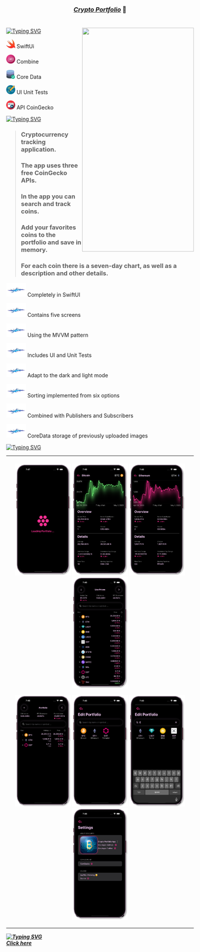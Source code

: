 <!--- LOGO --->
***<h3 align="center"> <a href="https://github.com/karamanets" target="_blank"> Crypto Portfolio</a>***  :crystal_ball:
# 
 
<!--- GIF iPhone --->
<p><img align="right" src="https://github.com/karamanets/CryptoPortfolio/blob/main/README/appGIF.gif" width="300" height="600" /></p>
 

<!--- Tag header --->
<a href="https://git.io/typing-svg"><img src="https://readme-typing-svg.demolab.com?font=Fira+Code&size=25&pause=1000&color=9356A0&width=435&lines=Frameworks" alt="Typing SVG" /></a>
  
  
<!--- Tag --->
  
<img src="https://github.com/karamanets/karamanets/blob/main/icon/IconSwiftUi.png" width="24" height="24">      SwiftUi

<img src="https://github.com/karamanets/karamanets/blob/main/icon/IconCombined.png" width="24" height="24">     Combine

<img src="https://github.com/karamanets/karamanets/blob/main/icon/IconDatabase.png" width="24" height="24">     Core Data

<img src="https://github.com/karamanets/karamanets/blob/main/icon/iconTests.png" width="24" height="24">        UI Unit Tests
 
<img src="https://github.com/karamanets/karamanets/blob/main/icon/IconAPI.png" width="24" height="24">          API CoinGecko
 
  
<!--- about header --->
<a href="https://git.io/typing-svg"><img src="https://readme-typing-svg.demolab.com?font=Fira+Code&size=23&pause=1000&color=9356A0&width=435&lines=About+the+project" alt="Typing SVG" /></a>  
  
<!--- about text --->  
  
>### Cryptocurrency tracking application.  
>### The app uses three free CoinGecko APIs. 
>### In the app you can search and track coins.
>### Add your favorites coins to the portfolio and save in memory.
>### For each coin there is a seven-day chart, as well as a description and other details.


<!--- about ---> 
![picture1](https://github.com/karamanets/karamanets/blob/main/icon/Lightning1.png)  Completely in SwiftUI
  
![picture1](https://github.com/karamanets/karamanets/blob/main/icon/Lightning1.png)  Contains five screens
    
![picture1](https://github.com/karamanets/karamanets/blob/main/icon/Lightning1.png)  Using the MVVM pattern

![picture1](https://github.com/karamanets/karamanets/blob/main/icon/Lightning1.png)  Includes UI and Unit Tests
  
![picture1](https://github.com/karamanets/karamanets/blob/main/icon/Lightning1.png)  Adapt to the dark and light mode

![picture1](https://github.com/karamanets/karamanets/blob/main/icon/Lightning1.png)  Sorting implemented from six options

![picture1](https://github.com/karamanets/karamanets/blob/main/icon/Lightning1.png)  Combined with Publishers and Subscribers

![picture1](https://github.com/karamanets/karamanets/blob/main/icon/Lightning1.png)  CoreData storage of previously uploaded images

  
<!--- typing Screen --->  
[![Typing SVG](https://readme-typing-svg.demolab.com?font=Fira+Code&size=35&pause=1000&color=9356A0&width=435&lines=Screens)](https://git.io/typing-svg)  
____
  
 <h4 align="center">  
  
 <!--- Screens List --->
  
<img src="https://github.com/karamanets/CryptoPortfolio/blob/main/README/Screen1.png" width="150" height="300">  <img src="https://github.com/karamanets/CryptoPortfolio/blob/main/README/Screen2.png" width="150" height="300">   <img src="https://github.com/karamanets/CryptoPortfolio/blob/main/README/Screen3.png" width="150" height="300">  <img src="https://github.com/karamanets/CryptoPortfolio/blob/main/README/Screen4.png" width="150" height="300"> 
 
 <img src="https://github.com/karamanets/CryptoPortfolio/blob/main/README/Screen5.png" width="150" height="300">  <img src="https://github.com/karamanets/CryptoPortfolio/blob/main/README/Screen6.png" width="150" height="300">   <img src="https://github.com/karamanets/CryptoPortfolio/blob/main/README/Screen7.png" width="150" height="300">  <img src="https://github.com/karamanets/CryptoPortfolio/blob/main/README/Screen8.png" width="150" height="300">
  
<h5 align="lefth">

____
 
<!--- Download --->
[![Typing SVG](https://readme-typing-svg.demolab.com?font=Fira+Code&size=15&pause=1000&color=A0140C&width=435&lines=Download+the+repository)](https://git.io/typing-svg)  
[Click here](https://github.com/karamanets/CryptoPortfolio/blob/main/README/Download.md)



